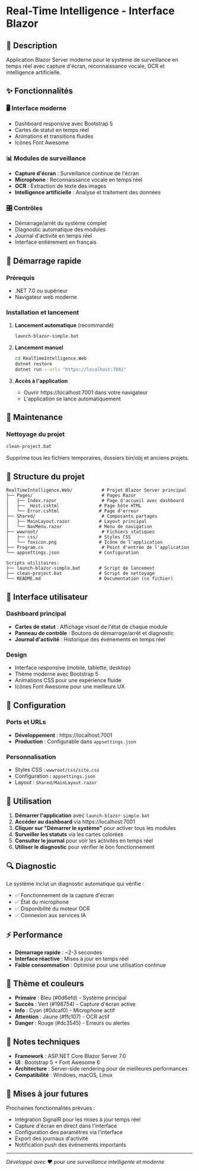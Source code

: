 # Real-Time Intelligence - Interface Blazor

## 🎯 Description
Application Blazor Server moderne pour le système de surveillance en temps réel avec capture d'écran, reconnaissance vocale, OCR et intelligence artificielle.

## ✨ Fonctionnalités

### 🖥️ Interface moderne
- Dashboard responsive avec Bootstrap 5
- Cartes de statut en temps réel
- Animations et transitions fluides
- Icônes Font Awesome

### 📊 Modules de surveillance
- **Capture d'écran** : Surveillance continue de l'écran
- **Microphone** : Reconnaissance vocale en temps réel
- **OCR** : Extraction de texte des images
- **Intelligence artificielle** : Analyse et traitement des données

### 🎛️ Contrôles
- Démarrage/arrêt du système complet
- Diagnostic automatique des modules
- Journal d'activité en temps réel
- Interface entièrement en français

## 🚀 Démarrage rapide

### Prérequis
- .NET 7.0 ou supérieur
- Navigateur web moderne

### Installation et lancement

1. **Lancement automatique** (recommandé)
   ```cmd
   launch-blazor-simple.bat
   ```

2. **Lancement manuel**
   ```cmd
   cd RealTimeIntelligence.Web
   dotnet restore
   dotnet run --urls "https://localhost:7001"
   ```

3. **Accès à l'application**
   - Ouvrir https://localhost:7001 dans votre navigateur
   - L'application se lance automatiquement

## 🧹 Maintenance

### Nettoyage du projet
```cmd
clean-project.bat
```
Supprime tous les fichiers temporaires, dossiers bin/obj et anciens projets.

## 📁 Structure du projet

```
RealTimeIntelligence.Web/           # Projet Blazor Server principal
├── Pages/                          # Pages Razor
│   ├── Index.razor                 # Page d'accueil avec dashboard
│   ├── _Host.cshtml               # Page hôte HTML
│   └── Error.cshtml               # Page d'erreur
├── Shared/                         # Composants partagés
│   ├── MainLayout.razor           # Layout principal
│   └── NavMenu.razor              # Menu de navigation
├── wwwroot/                        # Fichiers statiques
│   ├── css/                       # Styles CSS
│   └── favicon.png                # Icône de l'application
├── Program.cs                      # Point d'entrée de l'application
└── appsettings.json               # Configuration

Scripts utilitaires:
├── launch-blazor-simple.bat       # Script de lancement
├── clean-project.bat              # Script de nettoyage
└── README.md                      # Documentation (ce fichier)
```

## 🎨 Interface utilisateur

### Dashboard principal
- **Cartes de statut** : Affichage visuel de l'état de chaque module
- **Panneau de contrôle** : Boutons de démarrage/arrêt et diagnostic
- **Journal d'activité** : Historique des événements en temps réel

### Design
- Interface responsive (mobile, tablette, desktop)
- Thème moderne avec Bootstrap 5
- Animations CSS pour une expérience fluide
- Icônes Font Awesome pour une meilleure UX

## 🔧 Configuration

### Ports et URLs
- **Développement** : https://localhost:7001
- **Production** : Configurable dans `appsettings.json`

### Personnalisation
- Styles CSS : `wwwroot/css/site.css`
- Configuration : `appsettings.json`
- Layout : `Shared/MainLayout.razor`

## 🎯 Utilisation

1. **Démarrer l'application** avec `launch-blazor-simple.bat`
2. **Accéder au dashboard** via https://localhost:7001
3. **Cliquer sur "Démarrer le système"** pour activer tous les modules
4. **Surveiller les statuts** via les cartes colorées
5. **Consulter le journal** pour voir les activités en temps réel
6. **Utiliser le diagnostic** pour vérifier le bon fonctionnement

## 🔍 Diagnostic

Le système inclut un diagnostic automatique qui vérifie :
- ✅ Fonctionnement de la capture d'écran
- ✅ État du microphone
- ✅ Disponibilité du moteur OCR  
- ✅ Connexion aux services IA

## ⚡ Performance

- **Démarrage rapide** : ~2-3 secondes
- **Interface réactive** : Mises à jour en temps réel
- **Faible consommation** : Optimisé pour une utilisation continue

## 🎨 Thème et couleurs

- **Primaire** : Bleu (#0d6efd) - Système principal
- **Succès** : Vert (#198754) - Capture d'écran active
- **Info** : Cyan (#0dcaf0) - Microphone actif
- **Attention** : Jaune (#ffc107) - OCR actif
- **Danger** : Rouge (#dc3545) - Erreurs ou alertes

## 📝 Notes techniques

- **Framework** : ASP.NET Core Blazor Server 7.0
- **UI** : Bootstrap 5 + Font Awesome 6
- **Architecture** : Server-side rendering pour de meilleures performances
- **Compatibilité** : Windows, macOS, Linux

## 🔄 Mises à jour futures

Prochaines fonctionnalités prévues :
- Intégration SignalR pour les mises à jour temps réel
- Capture d'écran en direct dans l'interface
- Configuration des paramètres via l'interface
- Export des journaux d'activité
- Notification push des événements importants

---

*Développé avec ❤️ pour une surveillance intelligente et moderne*
